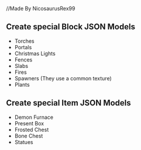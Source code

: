 //Made By NicosaurusRex99
## Create special Block JSON Models
* Torches
* Portals
* Christmas Lights
* Fences
* Slabs
* Fires
* Spawners (They use a common texture)
* Plants

## Create special Item JSON Models
* Demon Furnace
* Present Box
* Frosted Chest
* Bone Chest
* Statues
